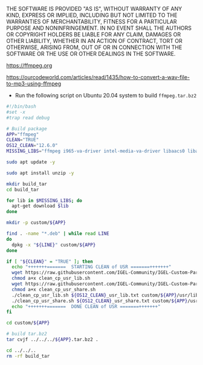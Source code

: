 THE SOFTWARE IS PROVIDED "AS IS", WITHOUT WARRANTY OF ANY KIND, EXPRESS OR IMPLIED, INCLUDING BUT NOT LIMITED TO THE WARRANTIES OF MERCHANTABILITY, FITNESS FOR A PARTICULAR PURPOSE AND NONINFRINGEMENT. IN NO EVENT SHALL THE AUTHORS OR COPYRIGHT HOLDERS BE LIABLE FOR ANY CLAIM, DAMAGES OR OTHER LIABILITY, WHETHER IN AN ACTION OF CONTRACT, TORT OR OTHERWISE, ARISING FROM, OUT OF OR IN CONNECTION WITH THE SOFTWARE OR THE USE OR OTHER DEALINGS IN THE SOFTWARE.

https://ffmpeg.org

https://ourcodeworld.com/articles/read/1435/how-to-convert-a-wav-file-to-mp3-using-ffmpeg

- Run the following script on Ubuntu 20.04 system to build `ffmpeg.tar.bz2`

```bash linenums="1"
#!/bin/bash
#set -x
#trap read debug

# Build package
APP="ffmpeg"
CLEAN="TRUE"
OS12_CLEAN="12.6.0"
MISSING_LIBS="ffmpeg i965-va-driver intel-media-va-driver libaacs0 libaom0 libass9 libavcodec58 libavdevice58 libavfilter7 libavformat58 libavresample4 libavutil56 libbdplus0 libbluray2 libbs2b0 libchromaprint1 libcodec2-0.9 libdc1394-22 libfftw3-double3 libflite1 libgme0 libgsm1 libigdgmm11 liblilv-0-0 libmysofa1 libnorm1 libopenal-data libopenal1 libopenmpt0 libpgm-5.2-0 libpostproc55 librubberband2 libsdl2-2.0-0 libserd-0-0 libshine3 libsnappy1v5 libsndio7.0 libsord-0-0 libsratom-0-0 libssh-gcrypt-4 libswresample3 libswscale5 libva-drm2 libva-x11-2 libva2 libvdpau1 libvidstab1.1 libx264-155 libx265-179 libxvidcore4 libzmq5 libzvbi-common libzvbi0 mesa-va-drivers mesa-vdpau-drivers ocl-icd-libopencl1 va-driver-all vdpau-driver-all"

sudo apt update -y

sudo apt install unzip -y

mkdir build_tar
cd build_tar

for lib in $MISSING_LIBS; do
  apt-get download $lib
done

mkdir -p custom/${APP}

find . -name "*.deb" | while read LINE
do
  dpkg -x "${LINE}" custom/${APP}
done

if [ "${CLEAN}" = "TRUE" ]; then
  echo "+++++++=======  STARTING CLEAN of USR =======+++++++"
  wget https://raw.githubusercontent.com/IGEL-Community/IGEL-Custom-Partitions/master/utils/igelos_usr/clean_cp_usr_lib.sh
  chmod a+x clean_cp_usr_lib.sh
  wget https://raw.githubusercontent.com/IGEL-Community/IGEL-Custom-Partitions/master/utils/igelos_usr/clean_cp_usr_share.sh
  chmod a+x clean_cp_usr_share.sh
  ./clean_cp_usr_lib.sh ${OS12_CLEAN}_usr_lib.txt custom/${APP}/usr/lib
  ./clean_cp_usr_share.sh ${OS12_CLEAN}_usr_share.txt custom/${APP}/usr/share
  echo "+++++++=======  DONE CLEAN of USR =======+++++++"
fi

cd custom/${APP}

# build tar.bz2
tar cvjf ../../../${APP}.tar.bz2 .

cd ../../..
rm -rf build_tar
```